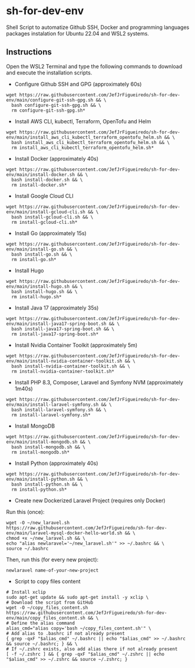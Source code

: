# sh-for-dev-env

Shell Script to automatize Github SSH, Docker and programming languages packages instalation for Ubuntu 22.04 and WSL2 systems.

## Instructions
Open the WSL2 Terminal and type the following commands to download and execute the installation scripts.
- Configure Github SSH and GPG (approximately 60s)
~~~shell
wget https://raw.githubusercontent.com/JefJrFigueiredo/sh-for-dev-env/main/configure-git-ssh-gpg.sh && \
  bash configure-git-ssh-gpg.sh && \
  rm configure-git-ssh-gpg.sh*
~~~
- Install AWS CLI, kubectl, Terraform, OpenTofu and Helm
~~~shell
wget https://raw.githubusercontent.com/JefJrFigueiredo/sh-for-dev-env/main/install_aws_cli_kubectl_terraform_opentofu_helm.sh && \
  bash install_aws_cli_kubectl_terraform_opentofu_helm.sh && \
  rm install_aws_cli_kubectl_terraform_opentofu_helm.sh*
~~~
- Install Docker (approximately 40s)
~~~shell
wget https://raw.githubusercontent.com/JefJrFigueiredo/sh-for-dev-env/main/install-docker.sh && \
  bash install-docker.sh && \
  rm install-docker.sh*
~~~
- Install Google Cloud CLI
~~~shell
wget https://raw.githubusercontent.com/JefJrFigueiredo/sh-for-dev-env/main/install-gcloud-cli.sh && \
  bash install-gcloud-cli.sh && \
  rm install-gcloud-cli.sh*
~~~
- Install Go (approximately 15s)
~~~shell
wget https://raw.githubusercontent.com/JefJrFigueiredo/sh-for-dev-env/main/install-go.sh && \
  bash install-go.sh && \
  rm install-go.sh*
~~~
- Install Hugo
~~~shell
wget https://raw.githubusercontent.com/JefJrFigueiredo/sh-for-dev-env/main/install-hugo.sh && \
  bash install-hugo.sh && \
  rm install-hugo.sh*
~~~
- Install Java 17 (approximately 35s)
~~~shell
wget https://raw.githubusercontent.com/JefJrFigueiredo/sh-for-dev-env/main/install-java17-spring-boot.sh && \
  bash install-java17-spring-boot.sh && \
  rm install-java17-spring-boot.sh*
~~~
- Install Nvidia Container Toolkit (approximately 5m)
~~~shell
wget https://raw.githubusercontent.com/JefJrFigueiredo/sh-for-dev-env/main/install-nvidia-container-toolkit.sh && \
  bash install-nvidia-container-toolkit.sh && \
  rm install-nvidia-container-toolkit.sh*
~~~
- Install PHP 8.3, Composer, Laravel and Symfony NVM (approximately 1m40s)
~~~shell
wget https://raw.githubusercontent.com/JefJrFigueiredo/sh-for-dev-env/main/install-laravel-symfony.sh && \
  bash install-laravel-symfony.sh && \
  rm install-laravel-symfony.sh*
~~~
- Install MongoDB
~~~shell
wget https://raw.githubusercontent.com/JefJrFigueiredo/sh-for-dev-env/main/install-mongodb.sh && \
  bash install-mongodb.sh && \
  rm install-mongodb.sh*
~~~
- Install Python (approximately 40s)
~~~shell
wget https://raw.githubusercontent.com/JefJrFigueiredo/sh-for-dev-env/main/install-python.sh && \
  bash install-python.sh && \
  rm install-python.sh*
~~~
- Create new Dockerized Laravel Project (requires only Docker)

Run this (once):
~~~shell
wget -O ~/new_laravel.sh https://raw.githubusercontent.com/JefJrFigueiredo/sh-for-dev-env/main/laravel-mysql-docker-hello-world.sh && \
chmod +x ~/new_laravel.sh && \
echo "alias newlaravel='~/new_laravel.sh'" >> ~/.bashrc && \
source ~/.bashrc
~~~
Then, run this (for every new project):
~~~shell
newlaravel name-of-your-new-project
~~~

- Script to copy files content
~~~shell
# Install xclip
sudo apt-get update && sudo apt-get install -y xclip \
# Download the script from GitHub
wget -O ~/copy_files_content.sh https://raw.githubusercontent.com/JefJrFigueiredo/sh-for-dev-env/main/copy_files_content.sh && \
# Define the alias command
alias_cmd="alias copy='bash ~/copy_files_content.sh'" \
# Add alias to .bashrc if not already present
{ grep -qxF "$alias_cmd" ~/.bashrc || echo "$alias_cmd" >> ~/.bashrc && source ~/.bashrc; } && \
# If ~/.zshrc exists, also add alias there if not already present
[ -f ~/.zshrc ] && { grep -qxF "$alias_cmd" ~/.zshrc || echo "$alias_cmd" >> ~/.zshrc && source ~/.zshrc; }
~~~
